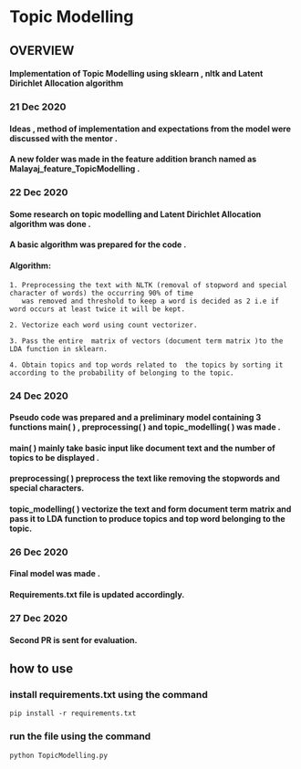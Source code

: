 # Topic Modelling
## OVERVIEW 
#### Implementation of Topic Modelling using sklearn , nltk and Latent Dirichlet Allocation algorithm
### 21 Dec 2020
#### Ideas , method of implementation and expectations from the model were discussed with the mentor .
#### A new folder was made in the feature addition branch named as Malayaj_feature_TopicModelling .
### 22 Dec 2020
 #### Some research on topic modelling and Latent Dirichlet Allocation algorithm was done .
#### A basic algorithm was prepared for the code . 
#### Algorithm:
    1. Preprocessing the text with NLTK (removal of stopword and special character of words) the occurring 90% of time 
       was removed and threshold to keep a word is decided as 2 i.e if word occurs at least twice it will be kept. 
       
    2. Vectorize each word using count vectorizer.
    
    3. Pass the entire  matrix of vectors (document term matrix )to the LDA function in sklearn.
    
    4. Obtain topics and top words related to  the topics by sorting it according to the probability of belonging to the topic.

### 24 Dec 2020
#### Pseudo code was prepared and a preliminary model containing 3 functions  main( ) , preprocessing( ) and topic_modelling( ) was made .
#### main( ) mainly take basic input like document text  and the number of topics to  be displayed .
#### preprocessing( ) preprocess the text like removing the stopwords and special characters. 
#### topic_modelling( ) vectorize the text and form document term  matrix and pass it to  LDA function to  produce topics and top word belonging to  the topic. 
 
### 26 Dec 2020 
#### Final model was made . 
#### Requirements.txt file is updated  accordingly.
### 27 Dec 2020 
#### Second PR is sent for evaluation.
## how to  use
### install requirements.txt using the command
    pip install -r requirements.txt
### run the file using the command 
    python TopicModelling.py
